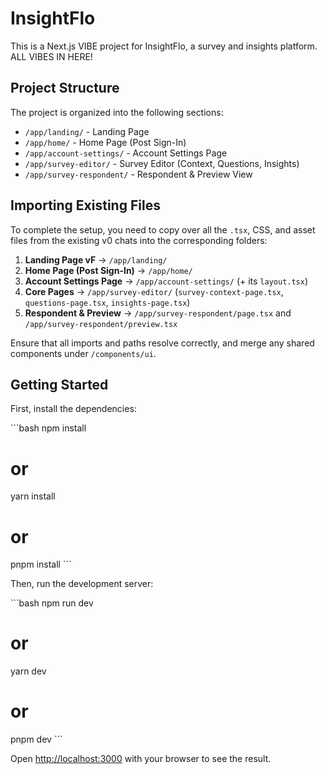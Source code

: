 # InsightFlo

This is a Next.js VIBE project for InsightFlo, a survey and insights platform.
ALL VIBES IN HERE!

## Project Structure

The project is organized into the following sections:

- `/app/landing/` - Landing Page
- `/app/home/` - Home Page (Post Sign-In)
- `/app/account-settings/` - Account Settings Page
- `/app/survey-editor/` - Survey Editor (Context, Questions, Insights)
- `/app/survey-respondent/` - Respondent & Preview View

## Importing Existing Files

To complete the setup, you need to copy over all the `.tsx`, CSS, and asset files from the existing v0 chats into the corresponding folders:

1. **Landing Page vF** → `/app/landing/`
2. **Home Page (Post Sign-In)** → `/app/home/`
3. **Account Settings Page** → `/app/account-settings/` (+ its `layout.tsx`)
4. **Core Pages** → `/app/survey-editor/` (`survey-context-page.tsx`, `questions-page.tsx`, `insights-page.tsx`)
5. **Respondent & Preview** → `/app/survey-respondent/page.tsx` and `/app/survey-respondent/preview.tsx`

Ensure that all imports and paths resolve correctly, and merge any shared components under `/components/ui`.

## Getting Started

First, install the dependencies:

\`\`\`bash
npm install
# or
yarn install
# or
pnpm install
\`\`\`

Then, run the development server:

\`\`\`bash
npm run dev
# or
yarn dev
# or
pnpm dev
\`\`\`

Open [http://localhost:3000](http://localhost:3000) with your browser to see the result.
